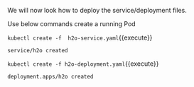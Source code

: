 We will now look how to deploy the service/deployment files.

Use below commands create a running Pod

`kubectl create -f  h2o-service.yaml`{{execute}}

`service/h2o created`

`kubectl create -f h2o-deployment.yaml`{{execute}}

`deployment.apps/h2o created`

